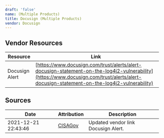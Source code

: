 ```yaml
---
draft: 'false'
name: (Multiple Products)
title: Docusign (Multiple Products)
vendor: Docusign
---
```


## Vendor Resources
| Resource | Link |
| --- | --- |
| Docusign Alert | [https://www.docusign.com/trust/alerts/alert-docusign-statement-on-the-log4j2-vulnerability](https://www.docusign.com/trust/alerts/alert-docusign-statement-on-the-log4j2-vulnerability) |



## Sources
| Date | Attribution | Description |
| --- | --- | --- |
| 2021-12-21 22:43:46 | [CISAGov](https://raw.githubusercontent.com/cisagov/log4j-affected-db/develop/README.md) | Updated vendor link Docusign Alert.  |
